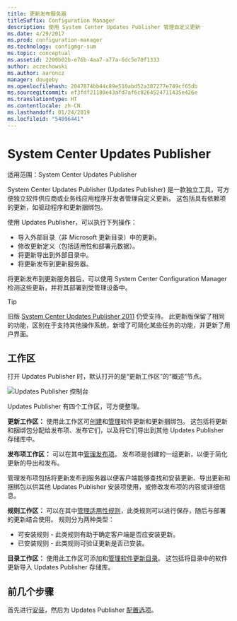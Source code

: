 ```yaml
---
title: 更新发布服务器
titleSuffix: Configuration Manager
description: 使用 System Center Updates Publisher 管理自定义更新
ms.date: 4/29/2017
ms.prod: configuration-manager
ms.technology: configmgr-sum
ms.topic: conceptual
ms.assetid: 2200b02b-e76b-4aa7-a77a-6dc5e70f1333
author: aczechowski
ms.author: aaroncz
manager: dougeby
ms.openlocfilehash: 2047874bb44c89e510abd52a387277e749cf65db
ms.sourcegitcommit: ef3fdf21180e43afd7af6c8264524711435e426e
ms.translationtype: HT
ms.contentlocale: zh-CN
ms.lasthandoff: 01/24/2019
ms.locfileid: "54896441"
---
```

# <a name="system-center-updates-publisher"></a>System Center Updates Publisher

适用范围：System Center Updates Publisher

System Center Updates Publisher (Updates Publisher) 是一款独立工具，可方便独立软件供应商或业务线应用程序开发者管理自定义更新。 这包括具有依赖项的更新，如驱动程序和更新捆绑包。

使用 Updates Publisher，可以执行下列操作：

-   导入外部目录（非 Microsoft 更新目录）中的更新。
-   修改更新定义（包括适用性和部署元数据）。
-   将更新导出到外部目录中。
-   将更新发布到更新服务器。

将更新发布到更新服务器后，可以使用 System Center Configuration Manager 检测这些更新，并将其部署到受管理设备中。

> [!TIP]  
> 旧版 [System Center Updates Publisher 2011](http://go.microsoft.com/fwlink/?LinkId=848111) 仍受支持。 此更新版保留了相同的功能，区别在于支持其他操作系统，新增了可简化某些任务的功能，并更新了用户界面。

## <a name="workspaces"></a>工作区
打开 Updates Publisher 时，默认打开的是“更新工作区”的“概述”节点。

![Updates Publisher 控制台](media/console1.png)   


Updates Publisher 有四个工作区，可方便整理。


**更新工作区：** 使用此工作区可[创建](/sccm/sum/tools/create-updates-with-updates-publisher)和[管理](/sccm/sum/tools/manage-updates-with-updates-publisher)软件更新和更新捆绑包。 这包括将更新和捆绑包分配给发布项、发布它们，以及将它们导出到其他 Updates Publisher 存储库中。

**发布项工作区：** 可以在其中[管理发布项](/sccm/sum/tools/updates-publisher-publications)。 发布项是创建的一组更新，以便于简化更新的导出和发布。

管理发布项包括将更新发布到服务器以便客户端能够查找和安装更新、导出更新和捆绑包以供其他 Updates Publisher 安装项使用，或修改发布项的内容或详细信息。



**规则工作区：** 可以在其中[管理适用性规则](/sccm/sum/tools/updates-publisher-applicability-rules)，此类规则可以进行保存，随后与部署的更新结合使用。 规则分为两种类型：

-   可安装规则 - 此类规则有助于确定客户端是否应安装更新。
-   已安装规则 - 此类规则可验证更新是否已安装。

**目录工作区：** 使用此工作区可添加和[管理软件更新目录](/sccm/sum/tools/updates-publisher-catalogs)。 这包括将目录中的软件更新导入 Updates Publisher 存储库。
## <a name="first-steps"></a>前几个步骤
首先进行[安装](/sccm/sum/tools/install-updates-publisher)，然后为 Updates Publisher [配置选项](/sccm/sum/tools/updates-publisher-options)。
